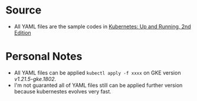 # Source
- All YAML files are the sample codes in [Kubernetes: Up and Running, 2nd Edition](https://www.oreilly.com/library/view/kubernetes-up-and/9781492046523/)

# Personal Notes
- All YAML files can be applied `kubectl apply -f xxxx` on GKE version _v1.21.5-gke.1802_.
- I'm not guaranted all of YAML files still can be applied further version because kubernestes evolves very fast.  
